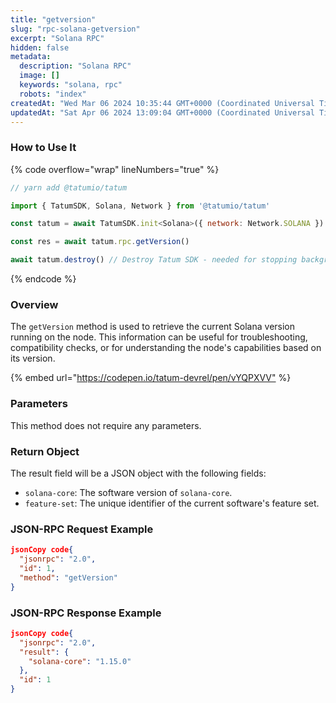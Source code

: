 ```yaml
---
title: "getversion"
slug: "rpc-solana-getversion"
excerpt: "Solana RPC"
hidden: false
metadata: 
  description: "Solana RPC"
  image: []
  keywords: "solana, rpc"
  robots: "index"
createdAt: "Wed Mar 06 2024 10:35:44 GMT+0000 (Coordinated Universal Time)"
updatedAt: "Sat Apr 06 2024 13:09:04 GMT+0000 (Coordinated Universal Time)"
---
```




### How to Use It

{% code overflow="wrap" lineNumbers="true" %}

```javascript
// yarn add @tatumio/tatum

import { TatumSDK, Solana, Network } from '@tatumio/tatum'

const tatum = await TatumSDK.init<Solana>({ network: Network.SOLANA })

const res = await tatum.rpc.getVersion()

await tatum.destroy() // Destroy Tatum SDK - needed for stopping background jobs
```

{% endcode %}

### Overview

The `getVersion` method is used to retrieve the current Solana version running on the node. This information can be useful for troubleshooting, compatibility checks, or for understanding the node's capabilities based on its version.

{% embed url="<https://codepen.io/tatum-devrel/pen/vYQPXVV"> %}

### Parameters

This method does not require any parameters.

### Return Object

The result field will be a JSON object with the following fields:

- `solana-core`: The software version of `solana-core`.
- `feature-set`: The unique identifier of the current software's feature set.

### JSON-RPC Request Example

```json
jsonCopy code{
  "jsonrpc": "2.0",
  "id": 1,
  "method": "getVersion"
}
```

### JSON-RPC Response Example

```json
jsonCopy code{
  "jsonrpc": "2.0",
  "result": {
    "solana-core": "1.15.0"
  },
  "id": 1
}
```

